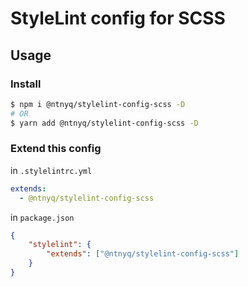 # StyleLint config for SCSS

## Usage

### Install

```bash
$ npm i @ntnyq/stylelint-config-scss -D
# OR
$ yarn add @ntnyq/stylelint-config-scss -D
```

### Extend this config

in `.stylelintrc.yml`

```yaml
extends:
  - @ntnyq/stylelint-config-scss
```

in `package.json`

```json
{
    "stylelint": {
        "extends": ["@ntnyq/stylelint-config-scss"]
    }
}
```

